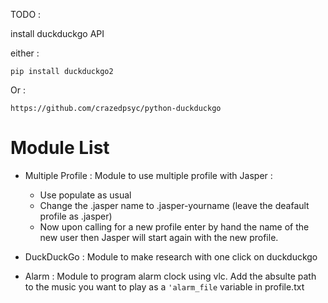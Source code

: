 TODO :

install duckduckgo API

either : 

    pip install duckduckgo2
    
Or : 

	https://github.com/crazedpsyc/python-duckduckgo
	
Module List
===========

+ Multiple Profile : Module to use multiple profile with Jasper : 
  + Use populate as usual
  + Change the .jasper name to .jasper-yourname (leave the deafault profile as .jasper)
  + Now upon calling for a new profile enter by hand the name of the new user then Jasper will start again with the new profile.

+ DuckDuckGo : Module to make research with one click on duckduckgo

+ Alarm : Module to program alarm clock using vlc. Add the absulte path to the music you want to play as a `'alarm_file` variable in profile.txt
